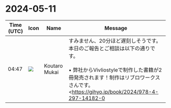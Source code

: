 # 2024-05-11

|Time (UTC)|Icon|Name|Message|
|---|---|---|---|
|04:47|![](https://avatars.slack-edge.com/2023-11-11/6180804843906_ec36242e3b721d6c30e9_72.png)|Koutaro Mukai|すみません、20分ほど遅刻しそうです。本日のご報告とご相談は以下の通りです。<br><br>• 弊社からVivliostyleで制作した書籍が2冊発売されます！制作はリブロワークスさんです。<https://gihyo.jp/book/2024/978-4-297-14182-0|https://gihyo.jp/book/2024/978-4-297-14182-0> <https://gihyo.jp/book/2024/978-4-297-14128-8|https://gihyo.jp/book/2024/978-4-297-14128-8><br>• 連載第4回は14日（火）投稿見込みです。 `@lwohtsu` <br>• 6月に予定していた`@macneko` さん執筆の回をご都合により8月掲載に移動します。6月以降に掲載を予定している`@yamahige` さん、`@shinyu`さん・`@ogwata`さん、`@spring-raining`さんのうち、6月掲載（すぐ執筆開始）に変更していただける方はいらっしゃいますか？他の方から予定になかった新規回でも可です。|
